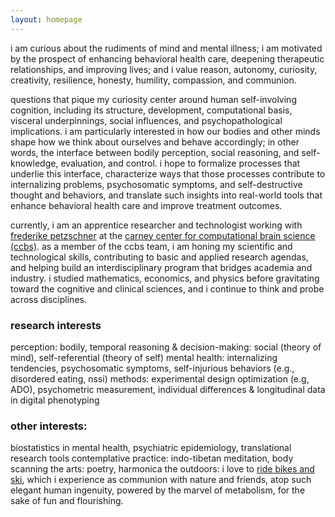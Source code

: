 ```yaml
---
layout: homepage
---
```


i am curious about the rudiments of mind and mental illness; i am motivated by the prospect of enhancing behavioral health care, deepening therapeutic relationships, and improving lives; and i value reason, autonomy, curiosity, creativity, resilience, honesty, humility, compassion, and communion.

questions that pique my curiosity center around human self-involving cognition, including its structure, development, computational basis, visceral underpinnings, social influences, and psychopathological implications. i am particularly interested in how our bodies and other minds shape how we think about ourselves and behave accordingly; in other words, the interface between bodily perception, social reasoning, and self-knowledge, evaluation, and control. i hope to formalize processes that underlie this interface, characterize ways that those processes contribute to internalizing problems, psychosomatic symptoms, and self-destructive thought and behaviors, and translate such insights into real-world tools that enhance behavioral health care and improve treatment outcomes.

currently, i am an apprentice researcher and technologist working with <a href="https://fpetzschner.com/" target="_blank">frederike petzschner</a> at the <a href="https://www.brown.edu/carney/ccbs" target="_blank">carney center for computational brain science (ccbs)</a>. as a member of the ccbs team, i am honing my scientific and technological skills, contributing to basic and applied research agendas, and helping build an interdisciplinary program that bridges academia and industry. i studied mathematics, economics, and physics before gravitating toward the cognitive and clinical sciences, and i continue to think and probe across disciplines.

### research interests
perception: bodily, temporal
reasoning & decision-making: social (theory of mind), self-referential (theory of self)
mental health: internalizing tendencies, psychosomatic symptoms, self-injurious behaviors (e.g., disordered eating, nssi)
methods: experimental design optimization (e.g, ADO), psychometric measurement, individual differences & longitudinal data in digital phenotyping

### other interests:
biostatistics in mental health, psychiatric epidemiology, translational research tools
contemplative practice: indo-tibetan meditation, body scanning
the arts: poetry, harmonica
the outdoors: i love to <a href="https://www.instagram.com/benwandrew/" target="_blank">ride bikes and ski</a>, which i experience as communion with nature and friends, atop such elegant human ingenuity, powered by the marvel of metabolism, for the sake of fun and flourishing.
